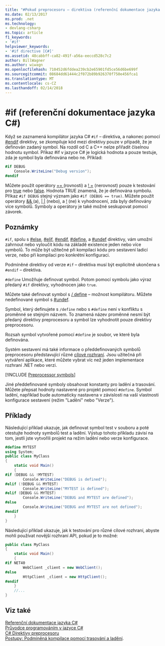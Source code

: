 ```yaml
---
title: "#Pokud preprocesoru – direktiva (referenční dokumentace jazyka C#)"
ms.date: 02/13/2017
ms.prod: .net
ms.technology:
- devlang-csharp
ms.topic: article
f1_keywords:
- '#if'
helpviewer_keywords:
- '#if directive [C#]'
ms.assetid: 48cabbff-ca82-491f-a56a-eeccd528c7c2
author: BillWagner
ms.author: wiwagn
ms.openlocfilehash: 710452d6fddea239cb2e65901fd5ce56d6be699f
ms.sourcegitcommit: 08684dd61444c2f072b89b926370f750e456fca1
ms.translationtype: MT
ms.contentlocale: cs-CZ
ms.lasthandoff: 02/14/2018
---
```

# <a name="if-c-reference"></a>#if (referenční dokumentace jazyka C#)

Když se zaznamená kompilátor jazyka C# `#if` – direktiva, a nakonec pomocí [#endif](preprocessor-endif.md) direktivy, se zkompiluje kód mezi direktivy pouze v případě, že je definován zadaný symbol. Na rozdíl od C a C++ nelze přiřadit číselnou hodnotu symbol. Příkaz #if v jazyce C# je logická hodnota a pouze testuje, zda je symbol byla definována nebo ne. Příklad:

```csharp
#if DEBUG
    Console.WriteLine("Debug version");
#endif
```

Můžete použít operátory [ == ](../operators/equality-comparison-operator.md) (rovnosti) a [! =](../operators/not-equal-operator.md) (nerovnost) pouze k testování pro [true](../keywords/true.md) nebo [false](../keywords/false.md). Hodnota TRUE znamená, že je definována symbolu. Příkaz `#if DEBUG` stejný význam jako `#if (DEBUG == true)`. Můžete použít operátory [ && ](../operators/conditional-and-operator.md) (a), [&#124; &#124;](../operators/conditional-or-operator.md) (nebo), a [!](../operators/logical-negation-operator.md) (ne) k vyhodnocení, zda byly definovány více symbolů. Symboly a operátory je také možné seskupovat pomocí závorek.

## <a name="remarks"></a>Poznámky

`#if`, spolu s [#else](preprocessor-else.md), [#elif](preprocessor-elif.md), [#endif](preprocessor-endif.md), [#define](preprocessor-define.md), a [#undef](preprocessor-undef.md) direktivy, vám umožní zahrnout nebo vyloučit kódu na základě existence jeden nebo více symbolů. To může být užitečné při kompilaci kódu pro sestavení ladicí verze, nebo při kompilaci pro konkrétní konfiguraci.

Podmíněné direktivy od verze `#if` – direktiva musí být explicitně ukončena s `#endif` – direktiva.

`#define` Umožňuje definovat symbol. Potom pomocí symbolu jako výraz předaný `#if` direktivy, vyhodnocen jako `true`.

Můžete také definovat symbol s [/ define](../compiler-options/define-compiler-option.md) – možnost kompilátoru. Můžete nedefinované symbol s [#undef](preprocessor-undef.md).

Symbol, který definujete s `/define` nebo s `#define` není v konfliktu s proměnné se stejným názvem. To znamená název proměnné nesmí být předaný direktivy preprocesoru a symbol lze vyhodnotit pouze direktivy preprocesoru.

Rozsah symbol vytvořené pomocí `#define` je soubor, ve které byla definována.

Systém sestavení má také informace o předdefinovaných symbolů preprocesoru představující různé [cílové rozhraní](../../../standard/frameworks.md). Jsou užitečná při vytváření aplikace, které můžete vybrat víc než jeden implementace rozhraní .NET nebo verzi.

[!INCLUDE [Preprocessor symbols](~/includes/preprocessor-symbols.md)]

Jiné předdefinované symboly obsahovat konstanty pro ladění a trasování. Můžete přepsat hodnoty nastavené pro projekt pomocí `#define`. Symbol ladění, například bude automaticky nastavena v závislosti na vaší vlastnosti konfigurace sestavení (režim "Ladění" nebo "Verze").

## <a name="examples"></a>Příklady

Následující příklad ukazuje, jak definovat symbol test v souboru a poté otestujte hodnoty symbolů test a ladění. Výstup tohoto příkladu závisí na tom, jestli jste vytvořili projekt na režim ladění nebo verze konfigurace.

```csharp
#define MYTEST
using System;
public class MyClass
{
    static void Main()
    {
#if (DEBUG && !MYTEST)
        Console.WriteLine("DEBUG is defined");
#elif (!DEBUG && MYTEST)
        Console.WriteLine("MYTEST is defined");
#elif (DEBUG && MYTEST)
        Console.WriteLine("DEBUG and MYTEST are defined");  
#else
        Console.WriteLine("DEBUG and MYTEST are not defined");
#endif
    }
}
```

Následující příklad ukazuje, jak k testování pro různé cílové rozhraní, abyste mohli používat novější rozhraní API, pokud je to možné:

```csharp
public class MyClass
{
    static void Main()
    {
#if NET40
        WebClient _client = new WebClient();
#else
        HttpClient _client = new HttpClient();
#endif
    }
    //...
}
```

## <a name="see-also"></a>Viz také

[Referenční dokumentace jazyka C#](../../../csharp/language-reference/index.md)  
[Průvodce programováním v jazyce C#](../../../csharp/programming-guide/index.md)  
[C# Direktivy preprocesoru](index.md)  
[Postupy: Podmíněná kompilace pomocí trasování a ladění](../../../framework/debug-trace-profile/how-to-compile-conditionally-with-trace-and-debug.md).
